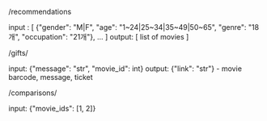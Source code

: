 /recommendations

input : [ {"gender": "M|F", "age": "1~24|25~34|35~49|50~65", "genre": "18개", "occupation": "21개"}, ... ]
output: [ list of movies ]

/gifts/

input: {"message": "str", "movie_id": int}
output: {"link": "str"} - movie barcode, message, ticket

/comparisons/

input: {"movie_ids": [1, 2]}
